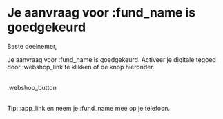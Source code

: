 # Je aanvraag voor :fund_name is goedgekeurd

Beste deelnemer,

Je aanvraag voor :fund_name is goedgekeurd.
Activeer je digitale tegoed door :webshop_link te klikken of de knop hieronder.
&nbsp;  
&nbsp;

:webshop_button
&nbsp;  
&nbsp;  

Tip: :app_link en neem je :fund_name mee op je telefoon.
